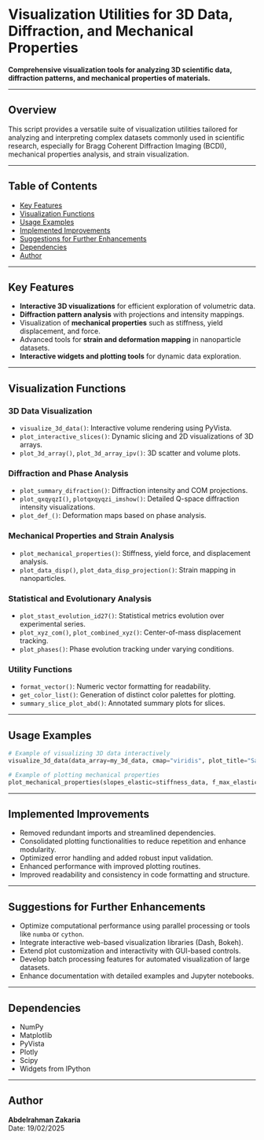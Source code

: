 # Visualization Utilities for 3D Data, Diffraction, and Mechanical Properties

**Comprehensive visualization tools for analyzing 3D scientific data, diffraction patterns, and mechanical properties of materials.**

---

## Overview

This script provides a versatile suite of visualization utilities tailored for analyzing and interpreting complex datasets commonly used in scientific research, especially for Bragg Coherent Diffraction Imaging (BCDI), mechanical properties analysis, and strain visualization.

---

## Table of Contents

- [Key Features](#key-features)
- [Visualization Functions](#visualization-functions)
- [Usage Examples](#usage-examples)
- [Implemented Improvements](#implemented-improvements)
- [Suggestions for Further Enhancements](#suggestions-for-further-enhancements)
- [Dependencies](#dependencies)
- [Author](#author)

---

## Key Features

- **Interactive 3D visualizations** for efficient exploration of volumetric data.
- **Diffraction pattern analysis** with projections and intensity mappings.
- Visualization of **mechanical properties** such as stiffness, yield displacement, and force.
- Advanced tools for **strain and deformation mapping** in nanoparticle datasets.
- **Interactive widgets and plotting tools** for dynamic data exploration.

---

## Visualization Functions

### 3D Data Visualization

- `visualize_3d_data()`: Interactive volume rendering using PyVista.
- `plot_interactive_slices()`: Dynamic slicing and 2D visualizations of 3D arrays.
- `plot_3d_array()`, `plot_3d_array_ipv()`: 3D scatter and volume plots.

### Diffraction and Phase Analysis

- `plot_summary_difraction()`: Diffraction intensity and COM projections.
- `plot_qxqyqzI()`, `plotqxqyqzi_imshow()`: Detailed Q-space diffraction intensity visualizations.
- `plot_def_()`: Deformation maps based on phase analysis.

### Mechanical Properties and Strain Analysis

- `plot_mechanical_properties()`: Stiffness, yield force, and displacement analysis.
- `plot_data_disp()`, `plot_data_disp_projection()`: Strain mapping in nanoparticles.

### Statistical and Evolutionary Analysis

- `plot_stast_evolution_id27()`: Statistical metrics evolution over experimental series.
- `plot_xyz_com()`, `plot_combined_xyz()`: Center-of-mass displacement tracking.
- `plot_phases()`: Phase evolution tracking under varying conditions.

### Utility Functions

- `format_vector()`: Numeric vector formatting for readability.
- `get_color_list()`: Generation of distinct color palettes for plotting.
- `summary_slice_plot_abd()`: Annotated summary plots for slices.

---

## Usage Examples

```python
# Example of visualizing 3D data interactively
visualize_3d_data(data_array=my_3d_data, cmap="viridis", plot_title="Sample Visualization")

# Example of plotting mechanical properties
plot_mechanical_properties(slopes_elastic=stiffness_data, f_max_elastic_x=displacement_data, f_max_elastic_y=force_data, test_part=sample_labels, plot_fit=True)
```

---

## Implemented Improvements

- Removed redundant imports and streamlined dependencies.
- Consolidated plotting functionalities to reduce repetition and enhance modularity.
- Optimized error handling and added robust input validation.
- Enhanced performance with improved plotting routines.
- Improved readability and consistency in code formatting and structure.

---

## Suggestions for Further Enhancements

- Optimize computational performance using parallel processing or tools like `numba` or `cython`.
- Integrate interactive web-based visualization libraries (Dash, Bokeh).
- Extend plot customization and interactivity with GUI-based controls.
- Develop batch processing features for automated visualization of large datasets.
- Enhance documentation with detailed examples and Jupyter notebooks.

---

## Dependencies

- NumPy
- Matplotlib
- PyVista
- Plotly
- Scipy
- Widgets from IPython

---

## Author

**Abdelrahman Zakaria**  
Date: 19/02/2025

